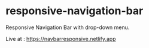 # responsive-navigation-bar
Responsive Navigation Bar with drop-down menu.

Live at :
https://navbarresponsive.netlify.app
